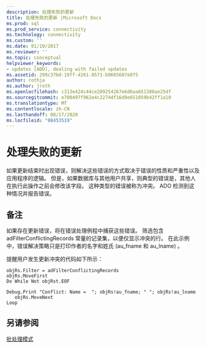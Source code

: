 ```yaml
---
description: 处理失败的更新
title: 处理失败的更新 |Microsoft Docs
ms.prod: sql
ms.prod_service: connectivity
ms.technology: connectivity
ms.custom: ''
ms.date: 01/19/2017
ms.reviewer: ''
ms.topic: conceptual
helpviewer_keywords:
- updates [ADO], dealing with failed updates
ms.assetid: 299c37bd-19ff-4261-8571-b9665687e075
author: rothja
ms.author: jroth
ms.openlocfilehash: c313e424c44ce289254267e6d6aa651308ae25df
ms.sourcegitcommit: e700497f962e4c2274df16d9e651059b42ff1a10
ms.translationtype: MT
ms.contentlocale: zh-CN
ms.lasthandoff: 08/17/2020
ms.locfileid: "88453519"
---
```

# <a name="dealing-with-failed-updates"></a>处理失败的更新
如果更新结束时出现错误，则解决这些错误的方式取决于错误的性质和严重性以及应用程序的逻辑。 但是，如果数据库与其他用户共享，则典型的错误是，其他人在执行此操作之前会修改该字段。 这种类型的错误被称为冲突。 ADO 检测到这种情况并报告错误。  
  
## <a name="remarks"></a>备注  
 如果存在更新错误，将在错误处理例程中捕获这些错误。 筛选包含 adFilterConflictingRecords 常量的记录集，以便仅显示冲突的行。 在此示例中，错误解决策略只是打印作者的名字和姓氏 (au_fname 和 au_lname) 。  
  
 提醒用户发生更新冲突的代码如下所示：  
  
```  
objRs.Filter = adFilterConflictingRecords  
objRs.MoveFirst  
Do While Not objRst.EOF  
   Debug.Print "Conflict: Name =  "; objRs!au_fname; " "; objRs!au_lname  
   objRs.MoveNext  
Loop  
```  
  
## <a name="see-also"></a>另请参阅  
 [批处理模式](../../../ado/guide/data/batch-mode.md)
